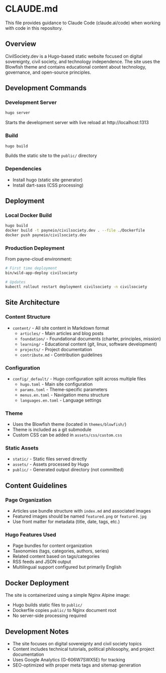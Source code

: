 # CLAUDE.md

This file provides guidance to Claude Code (claude.ai/code) when working with code in this repository.

## Overview

CivilSociety.dev is a Hugo-based static website focused on digital sovereignty, civil society, and technology independence. The site uses the Blowfish theme and contains educational content about technology, governance, and open-source principles.

## Development Commands

### Development Server
```bash
hugo server
```
Starts the development server with live reload at http://localhost:1313

### Build
```bash
hugo build
```
Builds the static site to the `public/` directory

### Dependencies
- Install hugo (static site generator)
- Install dart-sass (CSS processing)

## Deployment

### Local Docker Build
```bash
hugo build
docker build -t payneio/civilsociety.dev . --file ./Dockerfile
docker push payneio/civilsociety.dev
```

### Production Deployment
From payne-cloud environment:
```bash
# First time deployment
bin/wild-app-deploy civilsociety

# Updates
kubectl rollout restart deployment civilsociety -n civilsociety
```

## Site Architecture

### Content Structure
- `content/` - All site content in Markdown format
  - `articles/` - Main articles and blog posts
  - `foundation/` - Foundational documents (charter, principles, mission)
  - `learning/` - Educational content (git, linux, software development)
  - `projects/` - Project documentation
  - `contribute.md` - Contribution guidelines

### Configuration
- `config/_default/` - Hugo configuration split across multiple files
  - `hugo.toml` - Main site configuration
  - `params.toml` - Theme-specific parameters
  - `menus.en.toml` - Navigation menu structure
  - `languages.en.toml` - Language settings

### Theme
- Uses the Blowfish theme (located in `themes/blowfish/`)
- Theme is included as a git submodule
- Custom CSS can be added in `assets/css/custom.css`

### Static Assets
- `static/` - Static files served directly
- `assets/` - Assets processed by Hugo
- `public/` - Generated output directory (not committed)

## Content Guidelines

### Page Organization
- Articles use bundle structure with `index.md` and associated images
- Featured images should be named `featured.png` or `featured.jpg`
- Use front matter for metadata (title, date, tags, etc.)

### Hugo Features Used
- Page bundles for content organization
- Taxonomies (tags, categories, authors, series)
- Related content based on tags/categories
- RSS feeds and JSON output
- Multilingual support configured but primarily English

## Docker Deployment

The site is containerized using a simple Nginx Alpine image:
- Hugo builds static files to `public/`
- Dockerfile copies `public/` to Nginx document root
- No server-side processing required

## Development Notes

- The site focuses on digital sovereignty and civil society topics
- Content includes technical tutorials, political philosophy, and project documentation
- Uses Google Analytics (G-606W7SWX5E) for tracking
- SEO-optimized with proper meta tags and sitemap generation